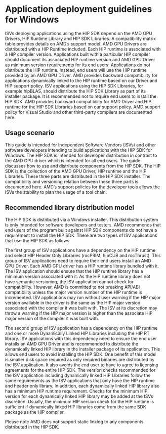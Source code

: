 <head>
  <meta charset="UTF-8">
  <meta name="description" content="Application deployment guidelines for Windows">
  <meta name="keywords" content="Windows, install">
</head>

# Application deployment guidelines for Windows

ISVs deploying applications using the HIP SDK depend on the AMD GPU Drivers, HIP
Runtime Library and HIP SDK Libraries. A compatibility matrix table provides
details on AMD’s support model. AMD GPU Drivers are distributed with a HIP
Runtime included. Each HIP runtime is associated with a HIP compiler version.
Applications built with a particular HIP compiler should document its associated
HIP runtime version and AMD GPU Driver as minimum version requirements for its
end users. Applications do not distribute the HIP runtime. Instead, end users
will use the HIP runtime provided by an AMD GPU Driver. AMD provides backward
compatibility for applications dynamically linked to the HIP runtime based on
our Driver and HIP support policy. ISV applications using the HIP SDK Libraries,
for example hipBLAS, should distribute the HIP SDK Library as part of its
installer package. It is recommended not to require end users to install the
HIP SDK. AMD provides backward compatibility for AMD Driver and HIP runtime for
the HIP SDK Libraries based on our support policy. AMD support policy for Visual
Studio and other third-party compilers are documented here.

## Usage scenario

This guide is intended for Independent Software Vendors (ISVs) and other
software developers intending to build applications with the HIP SDK for
Windows. The HIP SDK is intended for developer distribution in contrast to the
AMD GPU driver which is intended for all end users. The guide discusses how to
use and distribute components from the HIP SDK. The HIP SDK is the collection of
the AMD GPU Driver, HIP runtime and the HIP Libraries. These three parts are
distributed in the HIP SDK installer. The compatibility and versioning relation
between these three parts is documented here. AMD’s support policies for the
developer tools allows the ISVs the stability to plan the usage of a tool chain.

## Recommended library distribution model

The HIP SDK is distributed via a Windows installer. This distribution system is
only intended for software developers and testers. AMD recommends that end users
of the program built against HIP SDK components do not have a requirement to
install the HIP SDK. There are two types of ISV applications that use the HIP
SDK as follows.

The first group of ISV applications have a dependency on the HIP runtime and
select HIP Header Only Libraries (rocPRIM, hipCUB and rocThrust). This group of
ISV applications need to require their end users install an AMD GPU Driver. Each
AMD GPU driver has a HIP runtime library bundled with it. The ISV application
should ensure that the HIP runtime library has a minimum version associated with
it. As the HIP runtime library does not have semantic versioning, the ISV
application cannot check for compatibility. However, AMD is committed to not
breaking API/ABI compatibility unless the major version number of the HIP
runtime is incremented. ISV applications may run without user warning if the HIP
major version available in the driver is the same as the HIP major version
associated with the compiler it was built with. The ISV at its discretion may
throw a warning if the HIP major version is higher than the associate HIP major
version of the compiler it was built with.

The second group of ISV application has a dependency on the HIP runtime and one
or more Dynamically Linked HIP Libraries including the HIP RT library. ISV
applications with this dependency need to ensure the end user installs an AMD
GPU Driver and is recommended to distribute the dynamically linked HIP library
in the installer package of its application. This allows end users to avoid
installing the HIP SDK. One benefit of this model is smaller disk space required
as only required binaries are distributed by the ISV application. It also avoids
the end user to have to agree to licensing agreements for the entire HIP SDK.
The version checks recommended for the ISV application including dynamically
linked HIP Libraries follow the same requirements as the ISV applications that
only have the HIP runtime and header only library. In addition, each dynamically
linked HIP library also has a minimum HIP runtime requirement. Checks for the
minimum HIP version for each dynamically linked HIP library may be added at the
ISVs discretion. Usually, the minimum HIP version check for the HIP runtime is
sufficient if dynamically linked HIP libraries come from the same SDK package as
the HIP compiler.

Please note AMD does not support static linking to any components distributed in
the HIP SDK.
